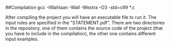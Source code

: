 ##Compilation
gcc -IWahlaan -Wall -Wextra -O3 -std=c99 *.c

After compiling the project you will have an executable file to run it.
The input rules are specified in the "STATEMENT.pdf". There are two
directories in the repository, one of them contains the source code of the project (that
you have to include in the compilation), the other one contains different
input examples. 

